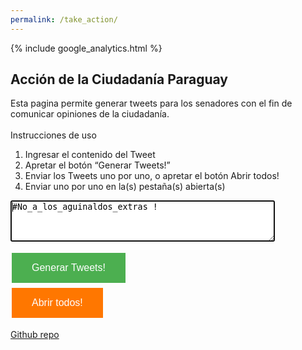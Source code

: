 ```yaml
---
permalink: /take_action/
---
```


<html>
<head>
<!--  Para ke kieres ver mi kodigo feo? -->
{% include google_analytics.html %}

<style>
.button {
    background-color: #4CAF50;
    border: none;
    color: white;
    padding: 15px 32px;
    text-align: center;
    text-decoration: none;
    display: inline-block;
    font-size: 16px;
    margin: 4px 2px;
    cursor: pointer;
    vertical-align: top;
}
.button2 {
    background-color: #FF7700;
    border: none;
    color: white;
    padding: 15px 32px;
    text-align: center;
    text-decoration: none;
    display: inline-block;
    font-size: 16px;
    margin: 4px 2px;
    cursor: pointer;
}
</style>
</head>
<body>

<h2>Acción de la Ciudadanía Paraguay</h2>
Esta pagina permite generar tweets para los senadores con el fin de comunicar opiniones de la ciudadanía.
<br><br>
Instrucciones de uso
<ol>
  <li>Ingresar el contenido del Tweet</li>
  <li>Apretar el botón “Generar Tweets!”</li>
  <li>Enviar los Tweets uno por uno, o apretar el botón Abrir todos!</li>
  <li>Enviar uno por uno en la(s) pestaña(s) abierta(s)</li>
</ol>

<textarea name='fname' class='tweetinput' id='tweetinput' rows="4" cols="50" maxlength="110" autofocus>#No_a_los_aguinaldos_extras !
</textarea>

<button class="button" type="button" onclick="generar_tweets()">Generar Tweets!</button>
<br>
<button class="button2" type="button" onclick="open_all()">Abrir todos!</button>

<div id="container"></div>


<a href="https://github.com/Karlheinzniebuhr/take_action">Github repo</a>
<script>
window.onload = document.getElementById('tweetinput').select();
var senadores = "@AbdonMiguel @ArnoldoWiens @BlancaChiarajm @BlasLlanoPy @CarlosAAmarilla @carlosfilizzola @carlosnunezag @Castiglioni_L @desimasi2 @enzocardozoj @esperanza_py @FSilvaFacetti @GiuzzioArnaldo @HugoRicher_ @law_senador @LilianSamaniego @lugo_py @MaritoAbdo @mirtagusinky @ovelar_blanca @PETTA08 @Pykare @SenadoresPy @senadorMLopezP @SixtoPereira @victorbogadopy @zulmagomezc @EmiliaAlfaro @EnriBacchetta @YoyitoFranco @KaleGalaverna @blmignarro @OsorioDerlis @TitoSaguier @Cachito_Salomon";
var diputados = "@anchoramirez @HVelazquez2015 @dipDEcclesiis @PilarDeParedes @DiputadaBlancaV @DiputadoOGD @canindeyu_14 @dipLaloVillalba @Miguedpcgzu @PedroAlliana @AmadoFlorentin @OLGAdiputada @DipPedroBritos @arieloviedo @FabiolaOviedo @DipVictorRios @dipeacosta @JoseMariaIbanez @CynthiaTarrago @BuzarquisA @canusapy @Nestor_Ferrer @romeroroaramon @DionisioAmarill @clementebarrios @ElioCabralPy @Dany_Durand @RocioCasco2 @karinarodrig1 @NitoBogado @oscartuma @MariaCarisimo @DipPortillo @TotiCasco @FFOrtellado @CelsoKennedy";
var senadores_arr = senadores.split(" ");
var diputados_arr = diputados.split(" ");

var inputBox = document.getElementById('tweetinput');


function generar_tweets(){

var container = document.getElementById("container");
  for (var i = 0; i < senadores_arr.length; i++) {
     container.innerHTML += '<div class="content">'+senadores_arr[i] +' '+ inputBox.value +'</div> <a class="link" href="http://twitter.com/home/?status='+senadores_arr[i]+' '+ inputBox.value +'" target="_blank">Twitear esto! <hr>';
  }
}

function open_all(){
  var linkArray = document.getElementsByClassName("link");
  var arrayLength = linkArray.length;
  for (var i = 0; i < arrayLength; i++) {
      //Do something
      window.open(linkArray[i].href)
  }
}
</script>
